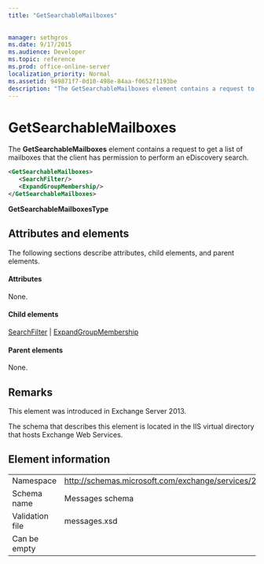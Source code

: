 ```yaml
---
title: "GetSearchableMailboxes"
 
 
manager: sethgros
ms.date: 9/17/2015
ms.audience: Developer
ms.topic: reference
ms.prod: office-online-server
localization_priority: Normal
ms.assetid: 949871f7-0d10-498e-84aa-f0652f1193be
description: "The GetSearchableMailboxes element contains a request to get a list of mailboxes that the client has permission to perform an eDiscovery search."
---
```


# GetSearchableMailboxes

The **GetSearchableMailboxes** element contains a request to get a list of mailboxes that the client has permission to perform an eDiscovery search. 
  
```XML
<GetSearchableMailboxes>
   <SearchFilter/>
   <ExpandGroupMembership/>
</GetSearchableMailboxes>
```

 **GetSearchableMailboxesType**
## Attributes and elements

The following sections describe attributes, child elements, and parent elements.
  
#### Attributes

None.
  
#### Child elements

[SearchFilter](searchfilter.md) | [ExpandGroupMembership](expandgroupmembership.md)
  
#### Parent elements

None.
  
## Remarks

This element was introduced in Exchange Server 2013.
  
The schema that describes this element is located in the IIS virtual directory that hosts Exchange Web Services.
  
## Element information

|||
|:-----|:-----|
|Namespace  <br/> |http://schemas.microsoft.com/exchange/services/2006/messages  <br/> |
|Schema name  <br/> |Messages schema  <br/> |
|Validation file  <br/> |messages.xsd  <br/> |
|Can be empty  <br/> ||
   

